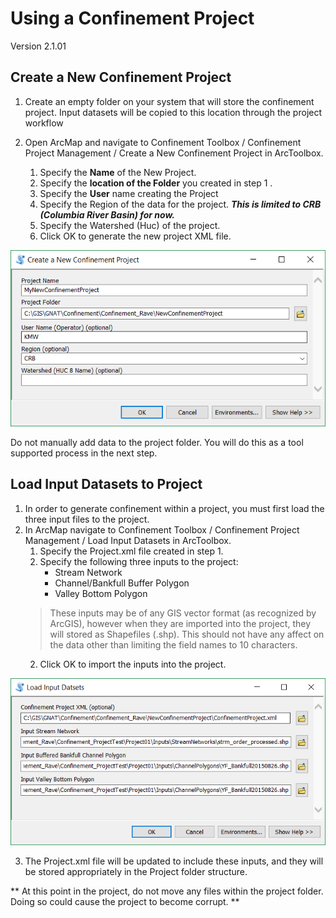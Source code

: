 

# Using a Confinement Project
Version 2.1.01
## Create a New Confinement Project
1. Create an empty folder on your system that will store the confinement project. Input datasets will be copied to this location through the project workflow

2. Open ArcMap and navigate to Confinement Toolbox / Confinement Project Management / Create a New Confinement Project in ArcToolbox.
	1. Specify the **Name** of the New Project.
	2. Specify the **location of the Folder** you created in step 1 .
	3. Specify the **User** name creating the Project
	4. Specify the Region of the data for the project. ***This is limited to CRB (Columbia River Basin) for now.***
	5. Specify the Watershed (Huc) of the project.
	6. Click OK to generate the new project XML file.

![Tool Window](Images/NewConfinementProjectToolWindow.PNG "Confinement Project")

Do not manually add data to the project folder. You will do this as a tool supported process in the next step. 

## Load Input Datasets to Project

1. In order to generate confinement within a project, you must first load the three input files to the project.
2. In ArcMap navigate to Confinement Toolbox / Confinement Project Management /  Load Input Datasets in ArcToolbox.
	1. Specify the Project.xml file created in step 1.
	2. Specify the following three inputs to the project:
		* Stream Network
		* Channel/Bankfull Buffer Polygon
		* Valley Bottom Polygon
	> These inputs may be of any GIS vector format (as recognized by ArcGIS), however when they are imported into the project, they will stored as Shapefiles (.shp). This should not have any affect on the data other than limiting the field names to 10 characters. 	
	2. Click OK to import the inputs into the project.
	
![Add Inputs Tool](Images/AddInputsToProjectToolWindow.PNG)

3. The Project.xml file will be updated to include these inputs, and they will be stored appropriately in the Project folder structure.

** At this point in the project, do not move any files within the project folder. Doing so could cause the project to become corrupt. **	



